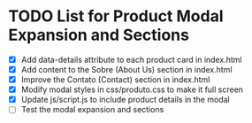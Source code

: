 # TODO List for Product Modal Expansion and Sections

- [x] Add data-details attribute to each product card in index.html
- [x] Add content to the Sobre (About Us) section in index.html
- [x] Improve the Contato (Contact) section in index.html
- [x] Modify modal styles in css/produto.css to make it full screen
- [x] Update js/script.js to include product details in the modal
- [ ] Test the modal expansion and sections
